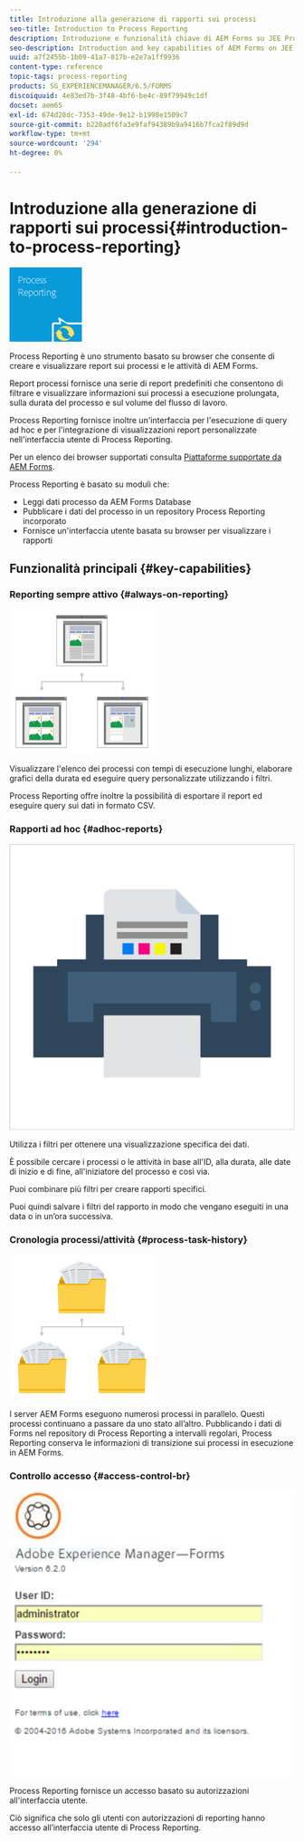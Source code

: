 ```yaml
---
title: Introduzione alla generazione di rapporti sui processi
seo-title: Introduction to Process Reporting
description: Introduzione e funzionalità chiave di AEM Forms su JEE Process Reporting
seo-description: Introduction and key capabilities of AEM Forms on JEE Process Reporting
uuid: a7f2455b-1b09-41a7-817b-e2e7a1ff9936
content-type: reference
topic-tags: process-reporting
products: SG_EXPERIENCEMANAGER/6.5/FORMS
discoiquuid: 4e83ed7b-3f48-4bf6-be4c-89f79949c1df
docset: aem65
exl-id: 674d28dc-7353-49de-9e12-b1998e1509c7
source-git-commit: b220adf6fa3e9faf94389b9a9416b7fca2f89d9d
workflow-type: tm+mt
source-wordcount: '294'
ht-degree: 0%

---
```


# Introduzione alla generazione di rapporti sui processi{#introduction-to-process-reporting}

![reporting sui processi](assets/process-reporting.png)

Process Reporting è uno strumento basato su browser che consente di creare e visualizzare report sui processi e le attività di AEM Forms.

Report processi fornisce una serie di report predefiniti che consentono di filtrare e visualizzare informazioni sui processi a esecuzione prolungata, sulla durata del processo e sul volume del flusso di lavoro.

Process Reporting fornisce inoltre un&#39;interfaccia per l&#39;esecuzione di query ad hoc e per l&#39;integrazione di visualizzazioni report personalizzate nell&#39;interfaccia utente di Process Reporting.

Per un elenco dei browser supportati consulta [Piattaforme supportate da AEM Forms](/help/forms/using/aem-forms-jee-supported-platforms.md).

Process Reporting è basato su moduli che:

* Leggi dati processo da AEM Forms Database
* Pubblicare i dati del processo in un repository Process Reporting incorporato
* Fornisce un&#39;interfaccia utente basata su browser per visualizzare i rapporti

## Funzionalità principali {#key-capabilities}

### Reporting sempre attivo {#always-on-reporting}

![gestione dei siti](assets/site-management.png)

Visualizzare l&#39;elenco dei processi con tempi di esecuzione lunghi, elaborare grafici della durata ed eseguire query personalizzate utilizzando i filtri.

Process Reporting offre inoltre la possibilità di esportare il report ed eseguire query sui dati in formato CSV.

### Rapporti ad hoc {#adhoc-reports}

![stampa e colori](assets/print-&-colour.png)

Utilizza i filtri per ottenere una visualizzazione specifica dei dati.

È possibile cercare i processi o le attività in base all&#39;ID, alla durata, alle date di inizio e di fine, all&#39;iniziatore del processo e così via.

Puoi combinare più filtri per creare rapporti specifici.

Puoi quindi salvare i filtri del rapporto in modo che vengano eseguiti in una data o in un’ora successiva.

### Cronologia processi/attività {#process-task-history}

![gestione dei file](assets/file-management.png)

I server AEM Forms eseguono numerosi processi in parallelo. Questi processi continuano a passare da uno stato all’altro. Pubblicando i dati di Forms nel repository di Process Reporting a intervalli regolari, Process Reporting conserva le informazioni di transizione sui processi in esecuzione in AEM Forms.

### Controllo accesso {#access-control-br}

![senza titolo](assets/untitled.png)

Process Reporting fornisce un accesso basato su autorizzazioni all&#39;interfaccia utente.

Ciò significa che solo gli utenti con autorizzazioni di reporting hanno accesso all’interfaccia utente di Process Reporting.
